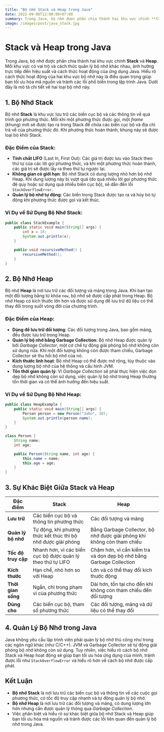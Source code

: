 ```yaml
---
title: "Bộ nhớ Stack và Heap trong Java"
date: 2022-09-06T12:00:00+07:00
summary: Trong Java, bộ nhớ được phân chia thành hai khu vực chính **Stack** và **Heap**. Mỗi khu vực có vai trò và cách thức quản lý bộ nhớ khác nhau, ảnh hưởng trực tiếp đến hiệu suất và cách thức hoạt động của ứng dụng Java. Hiểu rõ cách thức hoạt động của hai khu vực bộ nhớ này là điều quan trọng giúp bạn tối ưu hóa mã nguồn và tránh các lỗi phổ biến trong lập trình Java. Dưới đây là mô tả chi tiết về hai loại bộ nhớ này.
image: /images/post/java_stack.jpg 
---
```


# Stack và Heap trong Java

Trong Java, bộ nhớ được phân chia thành hai khu vực chính **Stack** và **Heap**. Mỗi khu vực có vai trò và cách thức quản lý bộ nhớ khác nhau, ảnh hưởng trực tiếp đến hiệu suất và cách thức hoạt động của ứng dụng Java. Hiểu rõ cách thức hoạt động của hai khu vực bộ nhớ này là điều quan trọng giúp bạn tối ưu hóa mã nguồn và tránh các lỗi phổ biến trong lập trình Java. Dưới đây là mô tả chi tiết về hai loại bộ nhớ này.

## 1. Bộ Nhớ Stack

Bộ nhớ **Stack** là khu vực lưu trữ các biến cục bộ và các thông tin về quá trình gọi phương thức. Mỗi khi một phương thức được gọi, một *frame* (khung) mới sẽ được tạo ra trong Stack để chứa các biến cục bộ và địa chỉ trả về của phương thức đó. Khi phương thức hoàn thành, khung này sẽ được loại bỏ khỏi Stack.

### Đặc Điểm của Stack:

- **Tính chất LIFO** (Last In, First Out): Các giá trị được lưu vào Stack theo thứ tự của các lời gọi phương thức, và khi một phương thức hoàn thành, các giá trị sẽ được lấy ra theo thứ tự ngược lại.
- **Không gian có giới hạn**: Bộ nhớ Stack có dung lượng nhỏ hơn bộ nhớ Heap. Khi dung lượng này bị vượt quá (do quá nhiều lời gọi phương thức đệ quy hoặc sử dụng quá nhiều biến cục bộ), sẽ dẫn đến lỗi `StackOverflowError`.
- **Quản lý bộ nhớ tự động**: Các biến trong Stack được tạo ra và hủy bỏ tự động khi phương thức được gọi và kết thúc.

### Ví Dụ về Sử Dụng Bộ Nhớ Stack:

```java
public class StackExample {
    public static void main(String[] args) {
        int x = 10; 
        System.out.println(x);
    }

    public void recursiveMethod() {
        recursiveMethod(); 
    }
}
```

## 2. Bộ Nhớ Heap

Bộ nhớ **Heap** là nơi lưu trữ các đối tượng và mảng trong Java. Khi bạn tạo một đối tượng bằng từ khóa `new`, bộ nhớ sẽ được cấp phát trong Heap. Bộ nhớ Heap có kích thước lớn hơn và được sử dụng để lưu trữ dữ liệu có thể thay đổi trong suốt vòng đời của chương trình.

### Đặc Điểm của Heap:

- **Dùng để lưu trữ đối tượng**: Các đối tượng trong Java, bao gồm mảng, đều được lưu trữ trong Heap.
- **Quản lý bộ nhớ bằng Garbage Collection**: Bộ nhớ Heap được quản lý bởi *Garbage Collector*, một cơ chế tự động giải phóng bộ nhớ không còn sử dụng nữa. Khi một đối tượng không còn được tham chiếu, Garbage Collector sẽ thu hồi bộ nhớ của nó.
- **Kích thước linh hoạt**: Bộ nhớ Heap có thể được mở rộng, tùy thuộc vào dung lượng bộ nhớ của hệ thống và cấu hình JVM.
- **Tốn thời gian quản lý**: Vì *Garbage Collection* sẽ phải thực hiện việc dọn dẹp bộ nhớ không còn sử dụng, việc quản lý bộ nhớ trong Heap thường tốn thời gian và có thể ảnh hưởng đến hiệu suất.

### Ví Dụ về Sử Dụng Bộ Nhớ Heap:

```java
public class HeapExample {
    public static void main(String[] args) {
        Person person = new Person("John", 30);
        System.out.println(person.name); 
    }
}

class Person {
    String name;
    int age;

    public Person(String name, int age) {
        this.name = name;
        this.age = age;
    }
}
```

## 3. Sự Khác Biệt Giữa Stack và Heap

| **Đặc điểm**             | **Stack**                                                   | **Heap**                                          |
|--------------------------|-----------------------------------------------------------|-------------------------------------------------|
| **Lưu trữ**              | Các biến cục bộ và thông tin phương thức                  | Các đối tượng và mảng                           |
| **Quản lý bộ nhớ**        | Tự động, khi phương thức kết thúc thì bộ nhớ được giải phóng | Bằng Garbage Collector, bộ nhớ được giải phóng khi không còn tham chiếu |
| **Tốc độ truy cập**       | Nhanh hơn, vì các biến cục bộ được quản lý theo thứ tự LIFO | Chậm hơn, vì cần kiểm tra và dọn dẹp bộ nhớ bằng Garbage Collection |
| **Kích thước**            | Hạn chế, nhỏ hơn so với Heap                               | Lớn và có thể thay đổi kích thước động          |
| **Thời gian sống**        | Ngắn, chỉ trong phạm vi của phương thức                   | Dài hơn, tồn tại cho đến khi không còn tham chiếu đến đối tượng |
| **Dùng cho**              | Các biến cục bộ, tham số phương thức                     | Các đối tượng, mảng và dữ liệu có thể thay đổi |

## 4. Quản Lý Bộ Nhớ trong Java

Java không yêu cầu lập trình viên phải quản lý bộ nhớ thủ công như trong các ngôn ngữ khác (như C/C++). JVM và Garbage Collector sẽ tự động giải phóng bộ nhớ không còn sử dụng. Tuy nhiên, việc hiểu rõ cách bộ nhớ Stack và Heap hoạt động sẽ giúp bạn tối ưu hóa ứng dụng của mình, tránh được lỗi như `StackOverflowError` và hiểu rõ hơn về cách bộ nhớ được cấp phát.

## Kết Luận

- **Bộ nhớ Stack** là nơi lưu trữ các biến cục bộ và thông tin về các cuộc gọi phương thức, có tốc độ truy cập nhanh và tự động quản lý bộ nhớ.
- **Bộ nhớ Heap** là nơi lưu trữ các đối tượng và mảng, có dung lượng lớn hơn nhưng cần được quản lý thông qua *Garbage Collection*.
- Việc phân biệt và hiểu rõ sự khác biệt giữa bộ nhớ Stack và Heap giúp bạn tối ưu hóa mã nguồn và tránh được các lỗi liên quan đến quản lý bộ nhớ trong Java.
